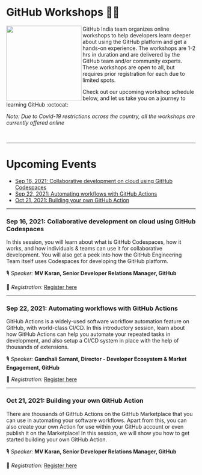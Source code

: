 
# GitHub Workshops 🧑‍💻

<img align="left" height="200" src="https://octodex.github.com/images/collabocats.jpg">

GitHub India team organizes online workshops to help developers learn deeper about using the GitHub platform and get a hands-on experience. The workshops are 1-2 hrs in duration and are delivered by the GitHub team and/or community experts. These workshops are open to all, but requires prior registration for each due to limited spots.

Check out our upcoming workshop schedule below, and let us take you on a journey to learning GitHub :octocat:

_Note: Due to Covid-19 restrictions across the country, all the workshops are currently offered online_

<br/>

---

# Upcoming Events

- [Sep 16, 2021: Collaborative development on cloud using GitHub Codespaces](#sep-16-2021-collaborative-development-on-cloud-using-github-codespaces)
- [Sep 22, 2021: Automating workflows with GitHub Actions](#sep-22-2021-automating-workflows-with-github-actions)
- [Oct 21, 2021: Building your own GitHub Action](#oct-21-2021-building-your-own-github-action)

---

### Sep 16, 2021: Collaborative development on cloud using GitHub Codespaces

In this session, you will learn about what is GitHub Codespaces, how it works, and how individuals & teams can use it for collaborative development. You will also get a peek into how the GitHub Engineering Team itself uses Codespaces for developing the GitHub platform.

🎙️ _Speaker:_ **MV Karan, Senior Developer Relations Manager, GitHub**

📝 _Registration:_ [Register here](https://calendly.com/ghevents/collaborative-development-on-cloud-with-github-codespaces?month=2021-09)

---

### Sep 22, 2021: Automating workflows with GitHub Actions

GitHub Actions is a widely-used software workflow automation feature on GitHub, with world-class CI/CD. In this introductory session, learn about how GitHub Actions can help you automate your repeated tasks in development, and also setup a CI/CD system in place with the help of thousands of extensions.

🎙️ _Speaker:_ **Gandhali Samant, Director - Developer Ecosystem & Market Engagement, GitHub**

📝 _Registration:_ [Register here](https://calendly.com/ghevents/automating-workflows-with-github-actions)

---

### Oct 21, 2021: Building your own GitHub Action

There are thousands of GitHub Actions on the GitHub Marketplace that you can use in automating your software workflows. Apart from this, you can also create your own Action for use within your GitHub account or even publish it on the Marketplace! In this session, we will show you how to get started building your own GitHub Action.

🎙️ _Speaker:_ **MV Karan, Senior Developer Relations Manager, GitHub**

📝 _Registration:_ [Register here](https://calendly.com/ghevents/building-your-own-github-actions)

